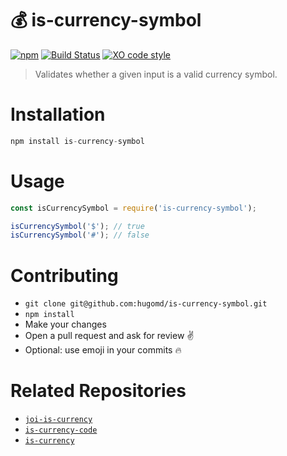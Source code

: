 # 💰 is-currency-symbol
[![npm](https://img.shields.io/npm/v/is-currency-symbol.svg?maxAge=2592000)](https://www.npmjs.com/package/is-currency-symbol) [![Build Status](https://travis-ci.org/hugomd/is-currency-symbol.svg?branch=master)](https://travis-ci.org/hugomd/is-currency-symbol/builds) [![XO code style](https://img.shields.io/badge/code_style-XO-5ed9c7.svg)](https://github.com/sindresorhus/xo) 

> Validates whether a given input is a valid currency symbol.

# Installation
```javascript
npm install is-currency-symbol
```

# Usage
```javascript
const isCurrencySymbol = require('is-currency-symbol');

isCurrencySymbol('$'); // true
isCurrencySymbol('#'); // false
```

# Contributing
* `git clone git@github.com:hugomd/is-currency-symbol.git`
* `npm install`
* Make your changes
* Open a pull request and ask for review ✌️
* Optional: use emoji in your commits 🔥

# Related Repositories
* [`joi-is-currency`](https://github.com/hugomd/joi-currency-code)
* [`is-currency-code`](https://github.com/hugomd/is-currency-code)
* [`is-currency`](https://github.com/hugomd/is-currency)
